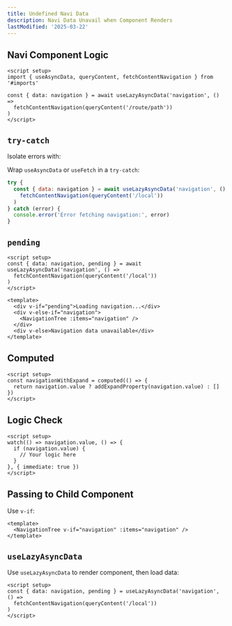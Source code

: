 ```yaml
---
title: Undefined Navi Data
description: Navi Data Unavail when Component Renders
lastModified: '2025-03-22'
---
```


## Navi Component Logic

```vue
<script setup>
import { useAsyncData, queryContent, fetchContentNavigation } from '#imports'

const { data: navigation } = await useLazyAsyncData('navigation', () =>
  fetchContentNavigation(queryContent('/route/path'))
)
</script>
```

## `try-catch`

Isolate errors with:

Wrap `useAsyncData` or `useFetch` in a `try-catch`:

```js
try {
  const { data: navigation } = await useLazyAsyncData('navigation', () =>
    fetchContentNavigation(queryContent('/local'))
  )
} catch (error) {
  console.error('Error fetching navigation:', error)
}
```

## `pending`

```vue
<script setup>
const { data: navigation, pending } = await useLazyAsyncData('navigation', () =>
  fetchContentNavigation(queryContent('/local'))
)
</script>

<template>
  <div v-if="pending">Loading navigation...</div>
  <div v-else-if="navigation">
    <NavigationTree :items="navigation" />
  </div>
  <div v-else>Navigation data unavailable</div>
</template>
```

## Computed

```vue
<script setup>
const navigationWithExpand = computed(() => {
  return navigation.value ? addExpandProperty(navigation.value) : []
})
</script>
```

## Logic Check

```vue
<script setup>
watch(() => navigation.value, () => {
  if (navigation.value) {
    // Your logic here
  }
}, { immediate: true })
</script>
```

## Passing to Child Component

Use `v-if`:

```vue
<template>
  <NavigationTree v-if="navigation" :items="navigation" />
</template>
```

## `useLazyAsyncData`

Use `useLazyAsyncData` to render component, then load data:

```vue
<script setup>
const { data: navigation, pending } = useLazyAsyncData('navigation', () =>
  fetchContentNavigation(queryContent('/local'))
)
</script>
```
